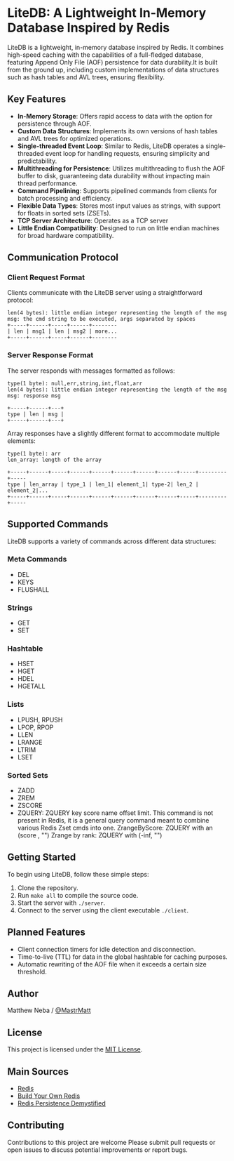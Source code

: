 # LiteDB: A Lightweight In-Memory Database Inspired by Redis

LiteDB is a lightweight, in-memory database inspired by Redis. It combines high-speed caching with the capabilities of a full-fledged database, featuring Append Only File (AOF) persistence for data durability.It is built from the ground up, including custom implementations of data structures such as hash tables and AVL trees, ensuring flexibility.

## Key Features

- **In-Memory Storage**: Offers rapid access to data with the option for persistence through AOF.
- **Custom Data Structures**: Implements its own versions of hash tables and AVL trees for optimized operations.
- **Single-threaded Event Loop**: Similar to Redis, LiteDB operates a single-threaded event loop for handling requests, ensuring simplicity and predictability.
- **Multithreading for Persistence**: Utilizes multithreading to flush the AOF buffer to disk, guaranteeing data durability without impacting main thread performance.
- **Command Pipelining**: Supports pipelined commands from clients for batch processing and efficiency.
- **Flexible Data Types**: Stores most input values as strings, with support for floats in sorted sets (ZSETs).
- **TCP Server Architecture**: Operates as a TCP server
- **Little Endian Compatibility**: Designed to run on little endian machines for broad hardware compatibility.

## Communication Protocol

### Client Request Format

Clients communicate with the LiteDB server using a straightforward protocol:

```
len(4 bytes): little endian integer representing the length of the msg
msg: the cmd string to be executed, args separated by spaces
+-----+------+-----+------+--------
| len | msg1 | len | msg2 | more...
+-----+------+-----+------+--------
```

### Server Response Format

The server responds with messages formatted as follows:

```
type(1 byte): null,err,string,int,float,arr  
len(4 bytes): little endian integer representing the length of the msg
msg: response msg

+-----+------+---+
type | len | msg |
+-----+------+---+
```

Array responses have a slightly different format to accommodate multiple elements:

```
type(1 byte): arr
len_array: length of the array

+-----+------+-----+------+------+------+------+------+-----+---------+-----
type | len_array | type_1 | len_1| element_1| type-2| len_2 | element_2|...
+-----+------+-----+------+------+------+------+------+-----+---------+-----
```

## Supported Commands

LiteDB supports a variety of commands across different data structures:

### Meta Commands
- DEL
- KEYS
- FLUSHALL

### Strings
- GET
- SET

### Hashtable
- HSET
- HGET
- HDEL
- HGETALL  

### Lists
- LPUSH, RPUSH
- LPOP, RPOP
- LLEN
- LRANGE
- LTRIM
- LSET

### Sorted Sets
- ZADD
- ZREM
- ZSCORE
- ZQUERY:  ZQUERY key score name offset limit. 
This command is not present in Redis, it is a general query command meant to combine various Redis Zset cmds into one.
ZrangeByScore: ZQUERY with an (score , "")
Zrange by rank: ZQUERY with (-inf, "")

## Getting Started

To begin using LiteDB, follow these simple steps:

1. Clone the repository.
2. Run `make all` to compile the source code.
3. Start the server with `./server`.
4. Connect to the server using the client executable `./client`.

## Planned Features

- Client connection timers for idle detection and disconnection.
- Time-to-live (TTL) for data in the global hashtable for caching purposes.
- Automatic rewriting of the AOF file when it exceeds a certain size threshold.


## Author
Matthew Neba / [@MastrMatt](https://github.com/MastrMatt)

## License
This project is licensed under the [MIT License](LICENSE).


## Main Sources

- [Redis](https://redis.io/)
- [Build Your Own Redis](https://build-your-own.org/redis/#table-of-contents)
- [Redis Persistence Demystified](http://oldblog.antirez.com/post/redis-persistence-demystified.html)

## Contributing

Contributions to this project are welcome Please submit pull requests or open issues to discuss potential improvements or report bugs.


